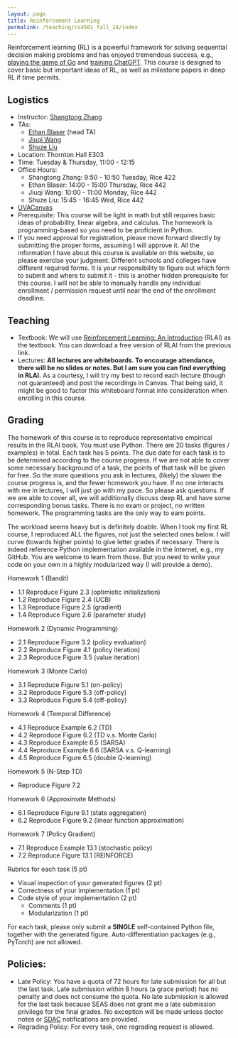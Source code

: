 ```yaml
---
layout: page
title: Reinforcement Learning
permalink: /teaching/cs4501_fall_24/index
---
```


Reinforcement learning (RL) is a powerful framework for solving sequential decision making problems
and has enjoyed tremendous success, e.g., [playing the game of Go](https://www.nature.com/articles/nature16961) and [training ChatGPT](https://chat.openai.com/auth/login).
This course is designed to cover basic but important ideas of RL, as well as milestone papers in deep RL if time permits.

## Logistics

- Instructor: [Shangtong Zhang](/)
- TAs:
  - [Ethan Blaser](ehb2bf@virginia.edu) (head TA)
  - [Jiuqi Wang](xgu3km@virginia.edu)
  - [Shuze Liu](shuzeliu@virginia.edu)
- Location: Thornton Hall E303
- Time: Tuesday & Thursday, 11:00 - 12:15  
- Office Hours: 
  - Shangtong Zhang: 9:50 - 10:50 Tuesday, Rice 422
  - Ethan Blaser: 14:00 - 15:00 Thursday, Rice 442
  - Jiuqi Wang: 10:00 - 11:00 Monday, Rice 442
  - Shuze Liu: 15:45 - 16:45 Wed, Rice 442
- [UVACanvas](https://canvas.its.virginia.edu/courses/115999)
- Prerequisite:
  This course will be light in math but still requires basic ideas of probability, linear algebra, and calculus. The homework is programming-based so you need to be proficient in Python.
- If you need approval for registration,
please move forward directly by submitting the proper forms,
assuming I will approve it.
All the information I have about this course is available on this website,
so please exercise your judgment.
Different schools and colleges have different required forms.
It is your responsibility to figure out which form to submit and where to submit it - this is another hidden prerequisite for this course.
I will not be able to manually handle any individual enrollment / permission  request until near the end of the enrollment deadline.

## Teaching
- Textbook: We will use [Reinforcement Learning: An Introduction](http://incompleteideas.net/book/the-book-2nd.html) (RLAI) as the textbook.
You can download a free version of RLAI from the previous link.
- Lectures: **All lectures are whiteboards. To encourage attendance, there will be no slides or notes. But I am sure you can find everything in RLAI.**
As a courtesy,
I will try my best to record each lecture (though not guaranteed) and post the recordings in Canvas.
That being said, it might be good to factor this whiteboard format into consideration when enrolling in this course.

## Grading

The homework of this course is to reproduce representative empirical results in the RLAI book. 
You must use Python.
There are 20 tasks (figures / examples) in total.
Each task has 5 points.
The due date for each task is to be determined according to the course progress.
If we are not able to cover some necessary background of a task, the points of that task will be given for free.
So the more questions you ask in lectures,
(likely) the slower the course progress is,
and the fewer homework you have.
If no one interacts with me in lectures, 
I will just go with my pace.
So please ask questions.
If we are able to cover all,
we will additionally discuss deep RL and have some corresponding bonus tasks.
There is no exam or project, no written homework.
The programming tasks are the only way to earn points.

The workload seems heavy but is definitely doable. When I took my first RL course, I reproduced ALL the figures, not just the selected ones below.
I will curve (towards higher points) to give letter grades if necessary.
There is indeed reference Python implementation available in the Internet, e.g., my GitHub.
You are welcome to learn from those.
But you need to write your code on your own in a highly modularized way (I will provide a demo).

Homework 1 (Bandit)
* 1.1 Reproduce Figure 2.3 (optimistic initialization)
* 1.2 Reproduce Figure 2.4 (UCB)
* 1.3 Reproduce Figure 2.5 (gradient)
* 1.4 Reproduce Figure 2.6 (parameter study)

Homework 2 (Dynamic Programming)
* 2.1 Reproduce Figure 3.2 (policy evaluation)
* 2.2 Reproduce Figure 4.1 (policy iteration)
* 2.3 Reproduce Figure 3.5 (value iteration)

Homework 3 (Monte Carlo)
* 3.1 Reproduce Figure 5.1 (on-policy)
* 3.2 Reproduce Figure 5.3 (off-policy)
* 3.3 Reproduce Figure 5.4 (off-policy)

Homework 4 (Temporal Difference)
* 4.1 Reproduce Example 6.2 (TD)
* 4.2 Reproduce Figure 6.2 (TD v.s. Monte Carlo)
* 4.3 Reproduce Example 6.5 (SARSA)
* 4.4 Reproduce Example 6.6 (SARSA v.s. Q-learning)
* 4.5 Reproduce Figure 6.5 (double Q-learning)

Homework 5 (N-Step TD)
* Reproduce Figure 7.2

Homework 6 (Approximate Methods)
* 6.1 Reproduce Figure 9.1 (state aggregation)
* 6.2 Reproduce Figure 9.2 (linear function approximation)

Homework 7 (Policy Gradient)
* 7.1 Reproduce Example 13.1 (stochastic policy)
* 7.2 Reproduce Figure 13.1 (REINFORCE)

Rubrics for each task (5 pt)
* Visual inspection of your generated figures (2 pt)
* Correctness of your implementation (1 pt)
* Code style of your implementation (2 pt)
  * Comments (1 pt)
  * Modularization (1 pt)

For each task, please only submit a **SINGLE** self-contained Python file, together with the generated figure.
Auto-differentiation packages (e.g., PyTorch) are not allowed.

<!-- ## Roadmap (TBA): -->

<!-- | Date  |  Comments |
|-------| ----------|
|01/18||
|01/23||
|01/25||
|01/30||
|02/01||
|02/06||
|02/08||
|02/11| HW 1 Due. Project proposal Due. |
|02/15||
|02/20| No lecture (tentative). |
|02/22||
|02/25| HW 2 Due.|
|02/27||
|02/29||
|03/05| No lecture. Spring recess.|
|03/07| No lecture. Spring recess.|
|03/10| HW 3 Due.|
|03/12||
|03/14||
|03/19||
|03/21||
|03/24| HW 4 Due.|
|03/26||
|03/28||
|04/02||
|04/04||
|04/07| HW 5 Due.|
|04/09||
|04/11||
|04/16||
|04/21| HW 6 Due.|
|04/18||
|04/23||
|04/25||
|04/30| Last lecture.|
|05/05| Project presentation and writeup due.| -->

## Policies:

- Late Policy:
You have a quota of 72 hours for late submission for all but the last task. 
Late submission within 8 hours (a grace period) has no penalty and does not consume the quota.
No late submission is allowed for the last task because SEAS does not grant me a late submission privilege for the final grades.
No exception will be made unless doctor notes or [SDAC](https://www.studenthealth.virginia.edu/SDAC) notifications are provided.
- Regrading Policy: For every task, one regrading request is allowed. 
